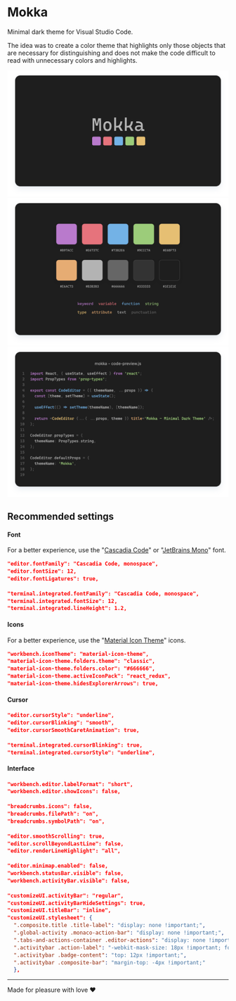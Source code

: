# Mokka

Minimal dark theme for Visual Studio Code.

The idea was to create a color theme that highlights only those objects that are necessary for distinguishing and does not make the code difficult to read with unnecessary colors and highlights.

![Mokka hero](https://raw.githubusercontent.com/demenskiy/mokka/preview/images/hero.png)
![Mokka color palette](https://raw.githubusercontent.com/demenskiy/mokka/preview/images/color-palette.png)
![Mokka code preview (React.js)](https://raw.githubusercontent.com/demenskiy/mokka/preview/images/code-preview.png)

## Recommended settings

#### Font

For a better experience, use the "[Cascadia Code](https://github.com/microsoft/cascadia-code)" or "[JetBrains Mono](https://github.com/JetBrains/JetBrainsMono)" font.

```json
"editor.fontFamily": "Cascadia Code, monospace",
"editor.fontSize": 12,
"editor.fontLigatures": true,

"terminal.integrated.fontFamily": "Cascadia Code, monospace",
"terminal.integrated.fontSize": 12,
"terminal.integrated.lineHeight": 1.2,
```

#### Icons

For a better experience, use the "[Material Icon Theme](https://marketplace.visualstudio.com/items?itemName=PKief.material-icon-theme)" icons.

```json
"workbench.iconTheme": "material-icon-theme",
"material-icon-theme.folders.theme": "classic",
"material-icon-theme.folders.color": "#666666",
"material-icon-theme.activeIconPack": "react_redux",
"material-icon-theme.hidesExplorerArrows": true,
```

#### Cursor

```json
"editor.cursorStyle": "underline",
"editor.cursorBlinking": "smooth",
"editor.cursorSmoothCaretAnimation": true,

"terminal.integrated.cursorBlinking": true,
"terminal.integrated.cursorStyle": "underline",
```

#### Interface

```json
"workbench.editor.labelFormat": "short",
"workbench.editor.showIcons": false,

"breadcrumbs.icons": false,
"breadcrumbs.filePath": "on",
"breadcrumbs.symbolPath": "on",

"editor.smoothScrolling": true,
"editor.scrollBeyondLastLine": false,
"editor.renderLineHighlight": "all",

"editor.minimap.enabled": false,
"workbench.statusBar.visible": false,
"workbench.activityBar.visible": false,

"customizeUI.activityBar": "regular",
"customizeUI.activityBarHideSettings": true,
"customizeUI.titleBar": "inline",
"customizeUI.stylesheet": {
  ".composite.title .title-label": "display: none !important;",
  ".global-activity .monaco-action-bar": "display: none !important;",
  ".tabs-and-actions-container .editor-actions": "display: none !important;",
  ".activitybar .action-label": "-webkit-mask-size: 18px !important; font-size: 18px !important; height: 32px !important;",
  ".activitybar .badge-content": "top: 12px !important;",
  ".activitybar .composite-bar": "margin-top: -4px !important;"
  },
```

---

Made for pleasure with love ❤️
